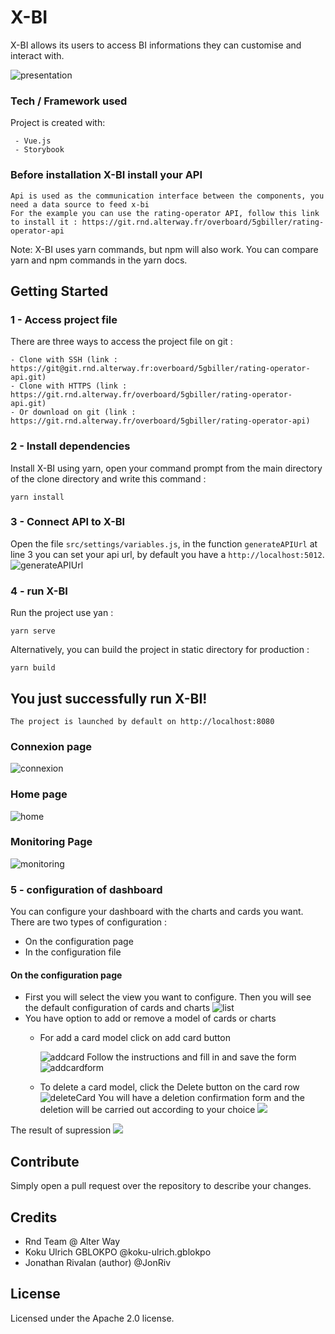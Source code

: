 # X-BI
X-BI allows its users to access BI informations they can customise and interact with.

![presentation](public/images/documentation/presentation.gif "presentation")

### Tech / Framework used
Project is created with:
```
 - Vue.js
 - Storybook
```

### Before installation X-BI install your API

    Api is used as the communication interface between the components, you need a data source to feed x-bi
    For the example you can use the rating-operator API, follow this link to install it : https://git.rnd.alterway.fr/overboard/5gbiller/rating-operator-api

Note: X-BI uses yarn commands, but npm will also work. You can compare yarn and npm commands in the yarn docs.

## Getting Started
### 1 - Access project file
There are three ways to access the project file on git :
```
- Clone with SSH (link : https://git@git.rnd.alterway.fr:overboard/5gbiller/rating-operator-api.git)
- Clone with HTTPS (link : https://git.rnd.alterway.fr/overboard/5gbiller/rating-operator-api.git)
- Or download on git (link : https://git.rnd.alterway.fr/overboard/5gbiller/rating-operator-api)
```

### 2 - Install dependencies
Install X-BI using yarn, open your command prompt from the main directory of the clone directory and write this command :
```
yarn install
```

### 3 - Connect API to X-BI
Open the file ```src/settings/variables.js```, in the function ```generateAPIUrl``` at line 3 you can set your api url,
by default you have a ```http://localhost:5012```.
![generateAPIUrl](public/images/documentation/generateAPIUrl.png "generateAPIUrl")

### 4 - run X-BI
Run the project use yan :
``` 
yarn serve 
```
Alternatively, you can build the project in static directory for production :
``` 
yarn build 
```
## You just successfully run X-BI!
```
The project is launched by default on http://localhost:8080
```
### Connexion page
![connexion](public/images/documentation/connexion.png "connexion")

### Home page
![home](public/images/documentation/home.png "home")

### Monitoring Page
![monitoring](public/images/documentation/monitoring.gif "monitoring")

### 5 - configuration of dashboard
You can configure your dashboard with the charts and cards you want. There are two types of configuration :
- On the configuration page
- In the configuration file

#### On the configuration page

 - First you will select the view you want to configure. Then you will see the default configuration of cards and charts
 ![list](public/images/documentation/list.png "monitoring")
 - You have option to add or remove a model of cards or charts
    - For add a card model click on  add card button
   
      ![addcard](public/images/documentation/addCard.png "monitoring")
 Follow the instructions and fill in and save the form
      ![addcardform](public/images/documentation/addcardform.png)

    - To delete a card model, click the Delete button on the card row
       ![deleteCard](public/images/documentation/deletecard.png)
 You will have a deletion confirmation form and the deletion will be carried out according to your choice
       ![](public/images/documentation/carddeleteofrm.png)
   
 The result of supression
       ![](public/images/documentation/del.png)
## Contribute
Simply open a pull request over the repository to describe your changes.

## Credits
- Rnd Team @ Alter Way
- Koku Ulrich GBLOKPO @koku-ulrich.gblokpo
- Jonathan Rivalan (author) @JonRiv

## License


Licensed under the Apache 2.0 license.